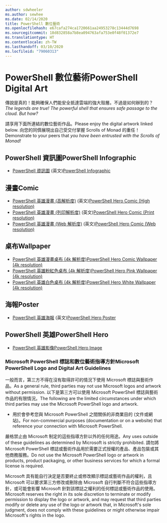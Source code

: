 ```yaml
---
author: sdwheeler
ms.author: sewhee
ms.date: 02/14/2020
title: PowerShell 數位藝術
ms.openlocfilehash: e67cafa274ca1720661aa24953278c13444d7698
ms.sourcegitcommit: 18d832858a7b8ea094763afa753e0f48f01372e7
ms.translationtype: HT
ms.contentlocale: zh-TW
ms.lasthandoff: 03/10/2020
ms.locfileid: "79060313"
---
```

# <a name="powershell-digital-art"></a><span data-ttu-id="c19d7-102">PowerShell 數位藝術</span><span class="sxs-lookup"><span data-stu-id="c19d7-102">PowerShell Digital Art</span></span>

<span data-ttu-id="c19d7-103">傳說是真的！能夠確保人們能安全抵達雲端的強大殼層。不過是如何辦到的？ </span><span class="sxs-lookup"><span data-stu-id="c19d7-103">*The legends are true! The powerful shell that ensures safe passage to the cloud. But how?*</span></span>

<span data-ttu-id="c19d7-104">請享用下面所連結的數位藝術作品。</span><span class="sxs-lookup"><span data-stu-id="c19d7-104">Please enjoy the digital artwork linked below.</span></span> <span data-ttu-id="c19d7-105">向您的同儕展現出自己受交付掌握 Scrolls of Monad 的重任！ </span><span class="sxs-lookup"><span data-stu-id="c19d7-105">Demonstrate to your peers that *you have been entrusted with the Scrolls of Monad!*</span></span>

## <a name="powershell-infographic"></a><span data-ttu-id="c19d7-106">PowerShell 資訊圖</span><span class="sxs-lookup"><span data-stu-id="c19d7-106">PowerShell Infographic</span></span>

- <span data-ttu-id="c19d7-107">[PowerShell 資訊圖](https://github.com/MicrosoftDocs/PowerShell-Docs/blob/staging/assets/PowerShell_7_Infographic.pdf) \(英文\)</span><span class="sxs-lookup"><span data-stu-id="c19d7-107">[PowerShell Infographic](https://github.com/MicrosoftDocs/PowerShell-Docs/blob/staging/assets/PowerShell_7_Infographic.pdf)</span></span>

## <a name="comic"></a><span data-ttu-id="c19d7-108">漫畫</span><span class="sxs-lookup"><span data-stu-id="c19d7-108">Comic</span></span>

- <span data-ttu-id="c19d7-109">[PowerShell 英雄漫畫 (高解析度)](https://aka.ms/powershellherocomic_highres) \(英文\)</span><span class="sxs-lookup"><span data-stu-id="c19d7-109">[PowerShell Hero Comic (High resolution)](https://aka.ms/powershellherocomic_highres)</span></span>
- <span data-ttu-id="c19d7-110">[PowerShell 英雄漫畫 (列印解析度)](https://aka.ms/powershellherocomic_print) \(英文\)</span><span class="sxs-lookup"><span data-stu-id="c19d7-110">[PowerShell Hero Comic (Print resolution)](https://aka.ms/powershellherocomic_print)</span></span>
- <span data-ttu-id="c19d7-111">[PowerShell 英雄漫畫 (Web 解析度)](https://aka.ms/powershellherocomic_web) \(英文\)</span><span class="sxs-lookup"><span data-stu-id="c19d7-111">[PowerShell Hero Comic (Web resolution)](https://aka.ms/powershellherocomic_web)</span></span>

## <a name="wallpaper"></a><span data-ttu-id="c19d7-112">桌布</span><span class="sxs-lookup"><span data-stu-id="c19d7-112">Wallpaper</span></span>

- [<span data-ttu-id="c19d7-113">PowerShell 英雄漫畫桌布 (4k 解析度)</span><span class="sxs-lookup"><span data-stu-id="c19d7-113">PowerShell Hero Comic Wallpaper (4k resolution)</span></span>](https://aka.ms/powershellherowallpaper)
- [<span data-ttu-id="c19d7-114">PowerShell 英雄粉紅色桌布 (4k 解析度)</span><span class="sxs-lookup"><span data-stu-id="c19d7-114">PowerShell Hero Pink Wallpaper (4k resolution)</span></span>](https://aka.ms/powershellherowallpaper1)
- [<span data-ttu-id="c19d7-115">PowerShell 英雄白色桌布 (4k 解析度)</span><span class="sxs-lookup"><span data-stu-id="c19d7-115">PowerShell Hero White Wallpaper (4k resolution)</span></span>](https://aka.ms/powershellherowallpaper2)

## <a name="poster"></a><span data-ttu-id="c19d7-116">海報</span><span class="sxs-lookup"><span data-stu-id="c19d7-116">Poster</span></span>

- <span data-ttu-id="c19d7-117">[PowerShell 英雄海報](https://aka.ms/powershellheroposter) \(英文\)</span><span class="sxs-lookup"><span data-stu-id="c19d7-117">[PowerShell Hero Poster](https://aka.ms/powershellheroposter)</span></span>

## <a name="powershell-hero"></a><span data-ttu-id="c19d7-118">PowerShell 英雄</span><span class="sxs-lookup"><span data-stu-id="c19d7-118">PowerShell Hero</span></span>

- [<span data-ttu-id="c19d7-119">PowerShell 英雄影像</span><span class="sxs-lookup"><span data-stu-id="c19d7-119">PowerShell Hero Image</span></span>](https://aka.ms/powershellhero)

### <a name="microsoft-powershell-logo-and-digital-art-guidelines"></a><span data-ttu-id="c19d7-120">Microsoft PowerShell 標誌和數位藝術指導方針</span><span class="sxs-lookup"><span data-stu-id="c19d7-120">Microsoft PowerShell Logo and Digital Art Guidelines</span></span>

<span data-ttu-id="c19d7-121">一般而言，第三方不得在沒有取得許可的情況下使用 Microsoft 標誌與藝術作品。</span><span class="sxs-lookup"><span data-stu-id="c19d7-121">As a general rule, third parties may not use Microsoft logos and artwork without permission.</span></span> <span data-ttu-id="c19d7-122">以下是第三方可以使用 Microsoft PowerShell 標誌與藝術作品的有限情況。</span><span class="sxs-lookup"><span data-stu-id="c19d7-122">The following are the limited circumstances under which third parties may use the Microsoft PowerShell logo and artwork.</span></span>

- <span data-ttu-id="c19d7-123">用於會參考您與 Microsoft PowerShell 之間關係的非商業目的 (文件或網站)。</span><span class="sxs-lookup"><span data-stu-id="c19d7-123">For non-commercial purposes (documentation or on a website) that reference your connection with Microsoft PowerShell.</span></span>

<span data-ttu-id="c19d7-124">嚴格禁止由 Microsoft 制定的這些指導方針以外的任何用途。</span><span class="sxs-lookup"><span data-stu-id="c19d7-124">Any uses outside of these guidelines as determined by Microsoft is strictly prohibited.</span></span> <span data-ttu-id="c19d7-125">請勿將 Microsoft PowerShell 標誌或藝術作品用於需要正式授權的產品、產品包裝或其他商務服務。</span><span class="sxs-lookup"><span data-stu-id="c19d7-125">Do not use the Microsoft PowerShell logo or artwork in products, product packaging, or other business services for which a formal license is required.</span></span>

<span data-ttu-id="c19d7-126">Microsoft 具有能自行決定是否要終止或修改顯示標誌或藝術作品的權利，且 Microsoft 可以要求第三方修改或刪除由 Microsoft 自行判斷不符合這些指導方針，或可能會影響 Microsoft 針對該標誌之權利的任何標誌或藝術作品的使用。</span><span class="sxs-lookup"><span data-stu-id="c19d7-126">Microsoft reserves the right in its sole discretion to terminate or modify permission to display the logo or artwork, and may request that third parties modify or delete any use of the logo or artwork that, in Microsoft's sole judgment, does not comply with these guidelines or might otherwise impair Microsoft's rights in the logo.</span></span>
